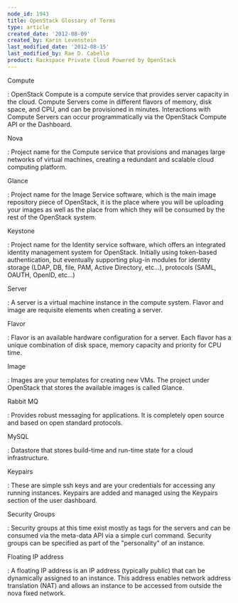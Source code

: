 ```yaml
---
node_id: 1943
title: OpenStack Glossary of Terms
type: article
created_date: '2012-08-09'
created_by: Karin Levenstein
last_modified_date: '2012-08-15'
last_modified_by: Rae D. Cabello
product: Rackspace Private Cloud Powered by OpenStack
---
```


<span class="term">Compute</span>

:   OpenStack Compute is a compute service that provides server capacity
    in the cloud. Compute Servers come in different flavors of memory,
    disk space, and CPU, and can be provisioned in minutes. Interactions
    with Compute Servers can occur programmatically via the OpenStack
    Compute API or the Dashboard.

<span class="term">Nova</span>

:   Project name for the Compute service that provisions and manages
    large networks of virtual machines, creating a redundant and
    scalable cloud computing platform.

<span class="term">Glance</span>

:   Project name for the Image Service software, which is the main image
    repository piece of OpenStack, it is the place where you will be
    uploading your images as well as the place from which they will be
    consumed by the rest of the OpenStack system.

<span class="term">Keystone</span>

:   Project name for the Identity service software, which offers an
    integrated identity management system for OpenStack. Initially using
    token-based authentication, but eventually supporting plug-in
    modules for identity storage (LDAP, DB, file, PAM, Active Directory,
    etc...), protocols (SAML, OAUTH, OpenID, etc...)

<span class="term">Server</span>

:   A server is a virtual machine instance in the compute system. Flavor
    and image are requisite elements when creating a server.

<span class="term">Flavor</span>

:   Flavor is an available hardware configuration for a server. Each
    flavor has a unique combination of disk space, memory capacity and
    priority for CPU time.

<span class="term">Image</span>

:   Images are your templates for creating new VMs. The project under
    OpenStack that stores the available images is called Glance.

<span class="term">Rabbit MQ</span>

:   Provides robust messaging for applications. It is completely open
    source and based on open standard protocols.

<span class="term">MySQL</span>

:   Datastore that stores build-time and run-time state for a
    cloud infrastructure.

<span class="term">Keypairs</span>

:   These are simple ssh keys and are your credentials for accessing any
    running instances. Keypairs are added and managed using the Keypairs
    section of the user dashboard.

<span class="term">Security Groups</span>

:   Security groups at this time exist mostly as tags for the servers
    and can be consumed via the meta-data API via a simple curl command.
    Security groups can be specified as part of the "personality" of
    an instance.

<span class="term">Floating IP address</span>

:   A floating IP address is an IP address (typically public) that can
    be dynamically assigned to an instance. This address enables network
    address translation (NAT) and allows an instance to be accessed from
    outside the nova fixed network.



